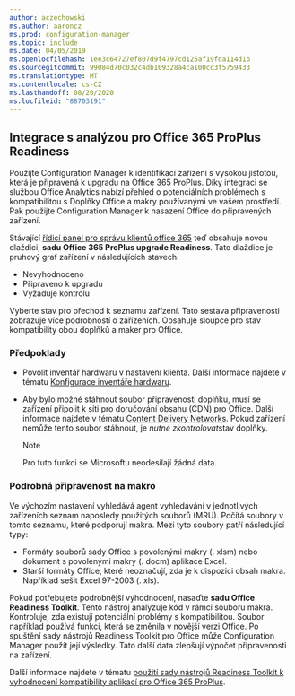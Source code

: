 ```yaml
---
author: aczechowski
ms.author: aaroncz
ms.prod: configuration-manager
ms.topic: include
ms.date: 04/05/2019
ms.openlocfilehash: 1ee3c64727ef807d9f4797cd125af19fda114d1b
ms.sourcegitcommit: 99084d70c032c4db109328a4ca100cd3f5759433
ms.translationtype: MT
ms.contentlocale: cs-CZ
ms.lasthandoff: 08/20/2020
ms.locfileid: "88703191"
---
```

## <a name="integration-with-analytics-for-office-365-proplus-readiness"></a><a name="bkmk_o365"></a> Integrace s analýzou pro Office 365 ProPlus Readiness
<!--3735402-->

Použijte Configuration Manager k identifikaci zařízení s vysokou jistotou, která je připravená k upgradu na Office 365 ProPlus. Díky integraci se službou Office Analytics nabízí přehled o potenciálních problémech s kompatibilitou s Doplňky Office a makry používanými ve vašem prostředí. Pak použijte Configuration Manager k nasazení Office do připravených zařízení. 

Stávající [řídicí panel pro správu klientů office 365](../../../../../sum/deploy-use/office-365-dashboard.md#bkmk_o365_readiness) teď obsahuje novou dlaždici, **sadu Office 365 ProPlus upgrade Readiness**. Tato dlaždice je pruhový graf zařízení v následujících stavech:
- Nevyhodnoceno
- Připraveno k upgradu
- Vyžaduje kontrolu

Vyberte stav pro přechod k seznamu zařízení. Tato sestava připravenosti zobrazuje více podrobností o zařízeních. Obsahuje sloupce pro stav kompatibility obou doplňků a maker pro Office. 


### <a name="prerequisites"></a>Předpoklady

- Povolit inventář hardwaru v nastavení klienta. Další informace najdete v tématu [Konfigurace inventáře hardwaru](../../../../clients/manage/inventory/configure-hardware-inventory.md).  

- Aby bylo možné stáhnout soubor připravenosti doplňku, musí se zařízení připojit k síti pro doručování obsahu (CDN) pro Office. Další informace najdete v tématu [Content Delivery Networks](/office365/enterprise/content-delivery-networks). Pokud zařízení nemůže tento soubor stáhnout, je *nutné zkontrolovat*stav doplňky.  

    > [!Note]  
    > Pro tuto funkci se Microsoftu neodesílají žádná data.  


### <a name="detailed-macro-readiness"></a><a name="bkmk_ort"></a> Podrobná připravenost na makro

Ve výchozím nastavení vyhledává agent vyhledávání v jednotlivých zařízeních seznam naposledy použitých souborů (MRU). Počítá soubory v tomto seznamu, které podporují makra. Mezi tyto soubory patří následující typy:
- Formáty souborů sady Office s povolenými makry (. xlsm) nebo dokument s povolenými makry (. docm) aplikace Excel.  
- Starší formáty Office, které neoznačují, zda je k dispozici obsah makra. Například sešit Excel 97-2003 (. xls).

Pokud potřebujete podrobnější vyhodnocení, nasaďte **sadu Office Readiness Toolkit**. Tento nástroj analyzuje kód v rámci souboru makra. Kontroluje, zda existují potenciální problémy s kompatibilitou. Soubor například používá funkci, která se změnila v novější verzi Office. Po spuštění sady nástrojů Readiness Toolkit pro Office může Configuration Manager použít její výsledky. Tato další data zlepšují výpočet připravenosti na zařízení.

Další informace najdete v tématu [použití sady nástrojů Readiness Toolkit k vyhodnocení kompatibility aplikací pro Office 365 ProPlus](https://aka.ms/readinesstoolkit).